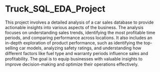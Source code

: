 # Truck_SQL_EDA_Project
This project involves a detailed analysis of a car sales database to provide actionable insights into various aspects of the business. The analysis focuses on understanding sales trends, identifying the most profitable time periods, and comparing performance across locations. It also includes an in-depth exploration of product performance, such as identifying the top-selling car models, analyzing safety ratings, and understanding how diﬀerent factors like fuel type and warranty periods influence sales and profitability. The goal is to equip businesses with valuable insights to improve decision-making and optimize their operations eﬀectively.
